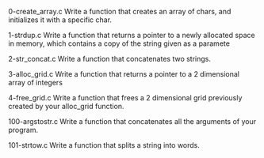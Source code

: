 0-create_array.c  Write a function that creates an array of chars, and initializes it with a specific char.

1-strdup.c  Write a function that returns a pointer to a newly allocated space in memory, which contains a copy of the string given as a paramete

2-str_concat.c  Write a function that concatenates two strings.

3-alloc_grid.c  Write a function that returns a pointer to a 2 dimensional array of integers

4-free_grid.c  Write a function that frees a 2 dimensional grid previously created by your alloc_grid function.

100-argstostr.c  Write a function that concatenates all the arguments of your program.

101-strtow.c  Write a function that splits a string into words.
